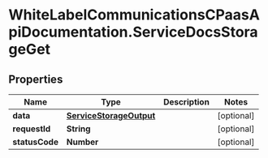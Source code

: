 # WhiteLabelCommunicationsCPaasApiDocumentation.ServiceDocsStorageGet

## Properties

Name | Type | Description | Notes
------------ | ------------- | ------------- | -------------
**data** | [**ServiceStorageOutput**](ServiceStorageOutput.md) |  | [optional] 
**requestId** | **String** |  | [optional] 
**statusCode** | **Number** |  | [optional] 



